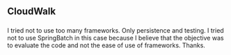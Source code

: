 ## CloudWalk
### 
I tried not to use too many frameworks. Only persistence and testing. I tried not to use SpringBatch in this case because I believe that the objective was to evaluate the code and not the ease of use of frameworks.
Thanks.